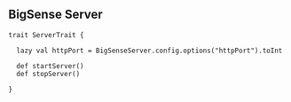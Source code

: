 ## BigSense Server 

```
trait ServerTrait {

  lazy val httpPort = BigSenseServer.config.options("httpPort").toInt

  def startServer()
  def stopServer()

}
 ```